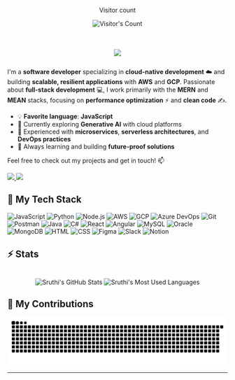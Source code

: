 <div align="center"> 
  <p>Visitor count</p>
  <img src="https://profile-counter.glitch.me/SP393/count.svg" alt="Visitor's Count" />
</div>
<h1 align="center">
    <img src="https://readme-typing-svg.herokuapp.com/?font=Poppins&size=48&center=true&vCenter=true&width=500&height=70&color=58e827&duration=3000&lines=Hi+There!+🐲;+I'm+Sruthi+Pandiath!;" />
</h1>

I'm a **software developer** specializing in **cloud-native development** ☁️ and building **scalable, resilient applications** with **AWS** and **GCP**. Passionate about **full-stack development** 💻, I work primarily with the **MERN** and **MEAN** stacks, focusing on **performance optimization** ⚡ and **clean code** ✍️.

- 💡 **Favorite language**: **JavaScript**  
- 🚀 Currently exploring **Generative AI** with cloud platforms  
- 🔧 Experienced with **microservices**, **serverless architectures**, and **DevOps practices**  
- 🌱 Always learning and building **future-proof solutions**

Feel free to check out my projects and get in touch! 📫
<div>
  <a href="sruthipandiath@gmail.com">
    <img src="https://img.shields.io/badge/Gmail-333333?style=for-the-badge&logo=gmail&logoColor=red" />
  </a>
  <a href="www.linkedin.com/in/sruthi-pandiath" target="_blank">
    <img src="https://img.shields.io/badge/LinkedIn-0077B5?style=for-the-badge&logo=linkedin&logoColor=white" target="_blank" />
  </a>
</div>

## 🥞 My Tech Stack

![JavaScript](https://img.shields.io/badge/JavaScript-F7DF1E?style=for-the-badge&logo=javascript&logoColor=black)
![Python](https://img.shields.io/badge/Python-3776AB?style=for-the-badge&logo=python&logoColor=white)
![Node.js](https://img.shields.io/badge/Node.js-339933?style=for-the-badge&logo=node.js&logoColor=white) 
![AWS](https://img.shields.io/badge/AWS-232F3E?style=for-the-badge&logo=amazonaws&logoColor=white)
![GCP](https://img.shields.io/badge/GCP-4285F4?style=for-the-badge&logo=googlecloud&logoColor=white)
![Azure DevOps](https://img.shields.io/badge/Azure%20DevOps-0078D4?style=for-the-badge&logo=azuredevops&logoColor=white)
![Git](https://img.shields.io/badge/Git-F05032?style=for-the-badge&logo=git&logoColor=white)
![Postman](https://img.shields.io/badge/Postman-FF6C37?style=for-the-badge&logo=postman&logoColor=white)
![Java](https://img.shields.io/badge/Java-007396?style=for-the-badge&logo=java&logoColor=white)
![C#](https://img.shields.io/badge/C%23-239120?style=for-the-badge&logo=csharp&logoColor=white)
![React](https://img.shields.io/badge/React-61DAFB?style=for-the-badge&logo=react&logoColor=black)
![Angular](https://img.shields.io/badge/Angular-DD0031?style=for-the-badge&logo=angular&logoColor=white)
![MySQL](https://img.shields.io/badge/MySQL-4479A1?style=for-the-badge&logo=mysql&logoColor=white)
![Oracle](https://img.shields.io/badge/Oracle-F80000?style=for-the-badge&logo=oracle&logoColor=white)
![MongoDB](https://img.shields.io/badge/MongoDB-47A248?style=for-the-badge&logo=mongodb&logoColor=white)
![HTML](https://img.shields.io/badge/HTML5-E34F26?style=for-the-badge&logo=html5&logoColor=white)
![CSS](https://img.shields.io/badge/CSS3-1572B6?style=for-the-badge&logo=css3&logoColor=white)
![Figma](https://img.shields.io/badge/Figma-F24E1E?style=for-the-badge&logo=figma&logoColor=white)
![Slack](https://img.shields.io/badge/Slack-4A154B?style=for-the-badge&logo=slack&logoColor=white)
![Notion](https://img.shields.io/badge/Notion-000000?style=for-the-badge&logo=notion&logoColor=white)

## ⚡️ Stats

<br>

<div align=center>
  <img width=390 src="https://github-readme-stats.vercel.app/api?username=SP393&theme=transparent&count_private=true&show_icons=true&rank_icon=github&locale=en" alt="Sruthi's GitHub Stats" />
  <img width=325 src="https://github-readme-stats.vercel.app/api/top-langs?username=SP393&theme=transparent&layout=donut&hide=css&langs_count=8&border_radius=10&show_icons=true&locale=en" alt="Sruthi's Most Used Languages" />
</div>

## 🐍 My Contributions

<div align="center">
  <picture>
    <source media="(prefers-color-scheme: dark)" srcset="https://raw.githubusercontent.com/SP393/SP393/output/github-contribution-grid-snake-dark.svg" />
    <source media="(prefers-color-scheme: light)" srcset="https://raw.githubusercontent.com/SP393/SP393/output/github-contribution-grid-snake.svg" />
    <img alt="github-snake" src="https://raw.githubusercontent.com/SP393/SP393/output/github-contribution-grid-snake.svg" />
  </picture>
</div>

<hr>
<!--
**SP393/SP393** is a ✨ _special_ ✨ repository because its `README.md` (this file) appears on your GitHub profile.

Here are some ideas to get you started:

- 🔭 I’m currently working on ...
- 🌱 I’m currently learning ...
- 👯 I’m looking to collaborate on ...
- 🤔 I’m looking for help with ...
- 💬 Ask me about ...
- 📫 How to reach me: ...
- 😄 Pronouns: ...
- ⚡ Fun fact: ...
-->
